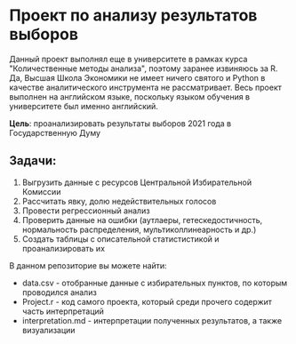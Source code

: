 # Проект по анализу результатов выборов 

Данный проект выполнял еще в университете в рамках курса "Количественные методы анализа", поэтому заранее извиняюсь за R. Да, Высшая Школа Экономики не имеет ничего святого и Python в качестве аналитического инструмента не рассматривает. Весь проект выполнен на английском языке, поскольку языком обучения в университете был именно английский.  

**Цель**: проанализировать результаты выборов 2021 года в Государственную Думу

## Задачи: 
1. Выгрузить данные с ресурсов Центральной Избирательной Комиссии
2. Рассчитать явку, долю недействительных голосов
3. Провести регрессионный анализ
4. Проверить данные на ошибки (аутлаеры, гетескедостичность, нормальность распределения, мультиколлинеарность и др.)
5. Создать таблицы с описательной статистистикой и проанализировать их

В данном репозиторие вы можете найти:
- data.csv - отобранные данные с избирательных пунктов, по которым проводился анализ
- Project.r - код самого проекта, который среди прочего содержит часть интерпретаций
- interpretation.md - интерпретации полученных результатов, а также визуализации 
